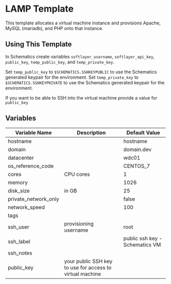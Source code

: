# LAMP Template

This template allocates a virtual machine instance and provisions Apache, MySQL (mariadb), and PHP onto that instance. 

## Using This Template

In Schematics create variables `softlayer_username`, `softlayer_api_key`, `public_key`, `temp_public_key`, and `temp_private_key`.

Set `temp_public_key` to `$SCHEMATICS.SSHKEYPUBLIC` to use the Schematics generated keypair for the environment. Set `temp_private_key` to `$SCHEMATICS.SSHKEYPRIVATE` to use the Schematics generated keypair for the environment. 

If you want to be able to SSH into the virtual machine provide a value for `public_key`

## Variables

|Variable Name|Description|Default Value|
|-------------|-----------|-------------|
|hostname     |           |hostname|
|domain       |           |domain.dev|
|datacenter   |           |wdc01|
|os_reference_code||CENTOS_7|
|cores|CPU cores|1|
|memory||1026|
|disk_size|in GB|25|
|private_network_only||false|
|network_speed||100|
|tags|||
|ssh_user|provisioning username|root|
|ssh_label||public ssh key - Schematics VM|
|ssh_notes|||
|public_key|your public SSH key to use for access to virtual machine||
